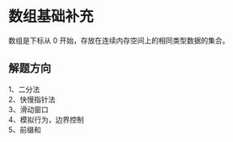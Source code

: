# 数组基础补充
数组是下标从 0 开始，存放在连续内存空间上的相同类型数据的集合。

## 解题方向
1、二分法<br>
2、快慢指针法<br>
3、滑动窗口<br>
4、模拟行为，边界控制<br>
5、前缀和<br>